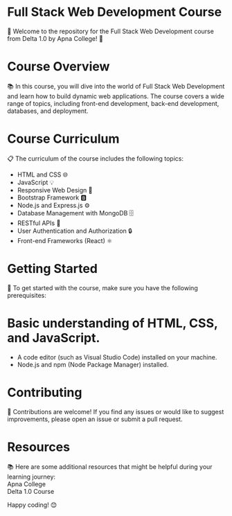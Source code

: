# Full Stack Web Development Course
👋 Welcome to the repository for the Full Stack Web Development course from Delta 1.0 by Apna College! 🚀

# Course Overview
📚 In this course, you will dive into the world of Full Stack Web Development and learn how to build dynamic web applications. The course covers a wide range of topics, including front-end development, back-end development, databases, and deployment.

# Course Curriculum
📋 The curriculum of the course includes the following topics:

* HTML and CSS 🌐
* JavaScript 💡
* Responsive Web Design 📱
* Bootstrap Framework 🅱️
* Node.js and Express.js ⚙️
* Database Management with MongoDB 🗄️
* RESTful APIs 📡
* User Authentication and Authorization 🔒
* Front-end Frameworks (React) ⚛️

# Getting Started
🔧 To get started with the course, make sure you have the following prerequisites:

# Basic understanding of HTML, CSS, and JavaScript.
* A code editor (such as Visual Studio Code) installed on your machine.
* Node.js and npm (Node Package Manager) installed.

# Contributing
 🤝 Contributions are welcome! If you find any issues or would like to suggest improvements, please open an issue or submit a pull request.

# Resources
 📚 Here are some additional resources that might be helpful during your learning journey:
<br>
Apna College <br>
Delta 1.0 Course <br>

Happy coding! 😊
